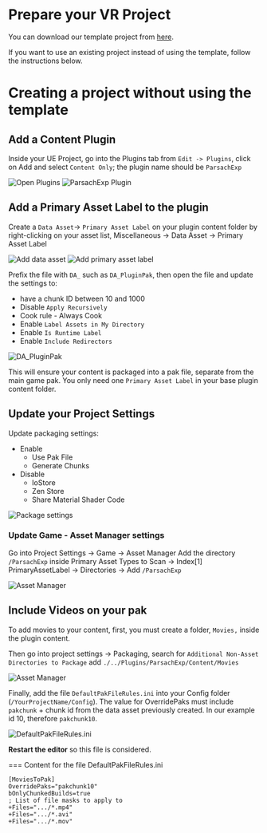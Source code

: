# Prepare your VR Project

You can download our template project from [here](https://blobs.learn.parsach.com/ue54/Parsach_Template.zip).

If you want to use an existing project instead of using the template, follow the instructions below.

# Creating a project without using the template

## Add a Content Plugin

Inside your UE Project, go into the Plugins tab from `Edit -> Plugins`, click on Add and select `Content Only`; the plugin name should be `ParsachExp` 

![Open Plugins](https://learn.parsach.com/assets/images/UE5.4/prepare_vr_project/open_plugin.png)
![ParsachExp Plugin](https://learn.parsach.com/assets/images/UE5.4/prepare_vr_project/create_plugin.png)

## Add a Primary Asset Label to the plugin
Create a `Data Asset`-> `Primary Asset Label` on your plugin content folder by right-clicking on your asset list, Miscellaneous -> Data Asset -> Primary Asset Label

![Add data asset](https://learn.parsach.com/assets/images/UE5.4/add_data_asset.png)
![Add primary asset label](https://learn.parsach.com/assets/images/UE5.4/add_primary_asset_label.png)

Prefix the file with `DA_` such as `DA_PluginPak`, then open the file and update the settings to:

- have a chunk ID between 10 and 1000
- Disable `Apply Recursively`
- Cook rule - Always Cook
- Enable `Label Assets in My Directory`
- Enable `Is Runtime Label`
- Enable `Include Redirectors`

![DA_PluginPak](https://learn.parsach.com/assets/images/UE5.4/plugin_data_asset.png)

This will ensure your content is packaged into a pak file, separate from the main game pak.
You only need one `Primary Asset Label` in your base plugin content folder. 

## Update your Project Settings

Update packaging settings:

- Enable
    - Use Pak File
    - Generate Chunks
- Disable
    - IoStore
    - Zen Store
    - Share Material Shader Code

![Package settings](https://learn.parsach.com/assets/images/UE5.4/engine_project_settings.png)

### Update Game - Asset Manager settings
Go into Project Settings -> Game -> Asset Manager
Add the directory `/ParsachExp` inside Primary Asset Types to Scan -> Index[1] PrimaryAssetLabel -> Directories -> Add `/ParsachExp`

![Asset Manager](https://learn.parsach.com/assets/images/UE5.4/primary_asset_to_scan.png)

## Include Videos on your pak

To add movies to your content, first, you must create a folder, `Movies,` inside the plugin content.

Then go into project settings -> Packaging, search for `Additional Non-Asset Directories to Package` add `./../Plugins/ParsachExp/Content/Movies`

![Asset Manager](https://learn.parsach.com/assets/images/UE5.4/additional_non-asset.png)

Finally, add the file `DefaultPakFileRules.ini` into your Config folder (`/YourProjectName/Config`).
The value for OverridePaks must include `pakchunk` + chunk id from the data asset previously created. In our example id 10, therefore `pakchunk10`.

![DefaultPakFileRules.ini](https://learn.parsach.com/assets/images/UE5.4/defaultpakfilerules.png)

**Restart the editor** so this file is considered.

=== Content for the file DefaultPakFileRules.ini

    [MoviesToPak]
    OverridePaks="pakchunk10"
    bOnlyChunkedBuilds=true
    ; List of file masks to apply to
    +Files=".../*.mp4"
    +Files=".../*.avi"
    +Files=".../*.mov"
    

